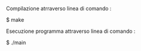 Compilazione atrraverso linea di comando :
  
  $ make
 
Esecuzione programma attraverso linea di comando :

  $ ./main
